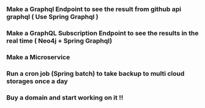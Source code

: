 ### Make a Graphql Endpoint to see the result from github api graphql ( Use Spring Graphql )

### Make a GraphQL Subscription Endpoint to see the results in the real time ( Neo4j + Spring Graphql)

### Make a Microservice

### Run a cron job (Spring batch) to take backup to multi cloud storages once a day
 

### Buy a domain and start working on it !!